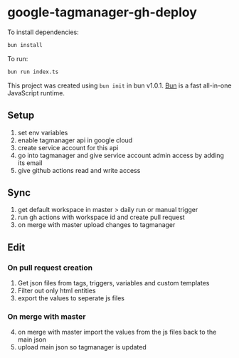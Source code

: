 # google-tagmanager-gh-deploy

To install dependencies:

```bash
bun install
```

To run:

```bash
bun run index.ts
```

This project was created using `bun init` in bun v1.0.1. [Bun](https://bun.sh) is a fast all-in-one JavaScript runtime.

## Setup

1. set env variables
2. enable tagmanager api in google cloud
3. create service account for this api
4. go into tagmanager and give service account admin access by adding its email
5. give github actions read and write access

## Sync

1. get default workspace in master > daily run or manual trigger
2. run gh actions with workspace id and create pull request
3. on merge with master upload changes to tagmanager

## Edit

### On pull request creation

1. Get json files from tags, triggers, variables and custom templates
2. Filter out only html entities
3. export the values to seperate js files

### On merge with master

4. on merge with master import the values from the js files back to the main json
5. upload main json so tagmanager is updated
